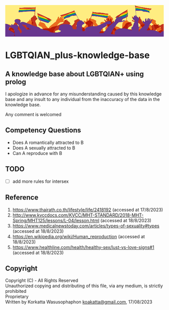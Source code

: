 <img src="assets/images/banner.jpeg" alt="banner" width=100% height="100"><br>

# LGBTQIAN_plus-knowledge-base
## A knowledge base about LGBTQIAN+ using prolog

I apologize in advance for any misunderstanding caused by this knowledge base and any insult to any individual from the inaccuracy of the data in the knowledge base.

Any comment is welcomed
## Competency Questions
- Does A romantically attracted to B
- Does A sexually attracted to B
- Can A reproduce with B

## TODO
- [ ] add more rules for intersex
## Reference
1. https://www.thairath.co.th/lifestyle/life/2418192 (accessed at 17/8/2023)
1. http://www.kvccdocs.com/KVCC/MHT-STANDARD/2018-MHT-Spring/MHT125/lessons/L-04/lesson.html (accessed at 18/8/2023)
1. https://www.medicalnewstoday.com/articles/types-of-sexuality#types (accessed at 18/8/2023)
1. https://en.wikipedia.org/wiki/Human_reproduction (accessed at 18/8/2023)
1. https://www.healthline.com/health/healthy-sex/lust-vs-love-signs#1 (accessed at 18/8/2023)
## Copyright
Copyright (C) - All Rights Reserved <br>Unauthorized copying and distributing of this file, via any medium, is strictly prohibited <br>Proprietary <br> Written by Korkatta Wasusophaphon <koakatta@gmail.com>, 17/08/2023
